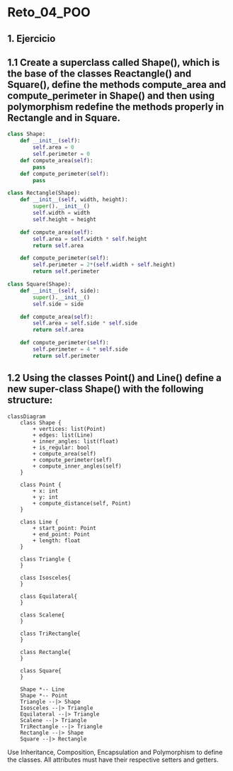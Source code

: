 # Reto_04_POO

## 1. Ejercicio
## 1.1 Create a superclass called Shape(), which is the base of the classes Reactangle() and Square(), define the methods compute_area and compute_perimeter in Shape() and then using polymorphism redefine the methods properly in Rectangle and in Square.

```python
class Shape:
    def __init__(self):
        self.area = 0
        self.perimeter = 0
    def compute_area(self):
        pass
    def compute_perimeter(self):
        pass

class Rectangle(Shape):
    def __init__(self, width, height):
        super().__init__()
        self.width = width
        self.height = height

    def compute_area(self):
        self.area = self.width * self.height
        return self.area

    def compute_perimeter(self):
        self.perimeter = 2*(self.width + self.height)
        return self.perimeter

class Square(Shape):
    def __init__(self, side):
        super().__init__()
        self.side = side  

    def compute_area(self):
        self.area = self.side * self.side
        return self.area

    def compute_perimeter(self):
        self.perimeter = 4 * self.side
        return self.perimeter
```

## 1.2 Using the classes Point() and Line() define a new super-class Shape() with the following structure:
```mermaid
classDiagram
    class Shape {
        + vertices: list(Point)
        + edges: list(Line)
        + inner_angles: list(float)
        + is_regular: bool
        + compute_area(self)
        + compute_perimeter(self)
        + compute_inner_angles(self)
    }

    class Point {
        + x: int
        + y: int
        + compute_distance(self, Point)
    }

    class Line {
        + start_point: Point
        + end_point: Point
        + length: float
    }

    class Triangle {
    }

    class Isosceles{
    }

    class Equilateral{
    }

    class Scalene{
    }

    class TriRectangle{
    }

    class Rectangle{
    }

    class Square{
    }

    Shape *-- Line 
    Shape *-- Point
    Triangle --|> Shape
    Isosceles --|> Triangle
    Equilateral --|> Triangle
    Scalene --|> Triangle
    TriRectangle --|> Triangle
    Rectangle --|> Shape
    Square --|> Rectangle
```

Use Inheritance, Composition, Encapsulation and Polymorphism to define the classes. All attributes must have their respective setters and getters.

